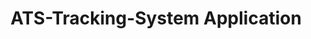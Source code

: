 ---
title: ATS-Tracking-System Application
emoji: 🦀
colorFrom: blue
colorTo: indigo
sdk: streamlit
sdk_version: 1.39.0
app_file: app.py
pinned: false
---